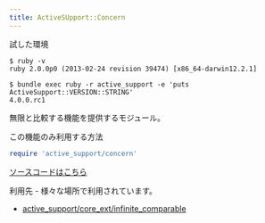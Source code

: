 ```yaml
---
title: ActiveSUpport::Concern
---
```


試した環境

```
$ ruby -v
ruby 2.0.0p0 (2013-02-24 revision 39474) [x86_64-darwin12.2.1]
```

```
$ bundle exec ruby -r active_support -e 'puts ActiveSupport::VERSION::STRING'
4.0.0.rc1
```

無限と比較する機能を提供するモジュール。

この機能のみ利用する方法

```ruby
require 'active_support/concern'
```

[ソースコードはこちら](https://github.com/rails/rails/blob/v4.0.0.beta1/activesupport/lib/active_support/concern.rb)

利用先 - 様々な場所で利用されています。

* [active_support/core_ext/infinite_comparable](/active_support/core_ext/infinite_comparable)
